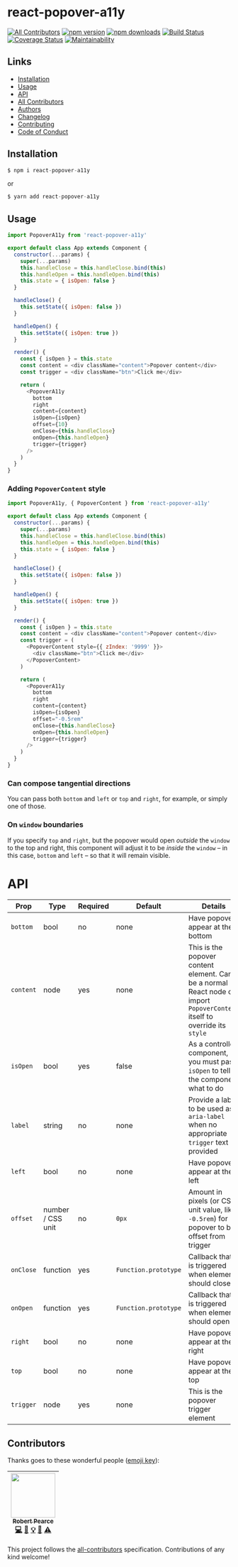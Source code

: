 # react-popover-a11y
[![All Contributors](https://img.shields.io/badge/all_contributors-1-orange.svg?style=flat-square)](#contributors)
[![npm version](https://img.shields.io/npm/v/react-popover-a11y.svg)](https://www.npmjs.com/package/react-popover-a11y) [![npm downloads](https://img.shields.io/npm/dt/react-popover-a11y.svg)](https://www.npmjs.com/package/react-popover-a11y) [![Build Status](https://travis-ci.org/rpearce/react-popover-a11y.svg?branch=master)](https://travis-ci.org/rpearce/react-popover-a11y) [![Coverage Status](https://coveralls.io/repos/github/rpearce/react-popover-a11y/badge.svg?branch=master)](https://coveralls.io/github/rpearce/react-popover-a11y?branch=master) [![Maintainability](https://api.codeclimate.com/v1/badges/8e4debef4b9f0e8acd6e/maintainability)](https://codeclimate.com/github/rpearce/react-popover-a11y/maintainability)

## Links
* [Installation](#installation)
* [Usage](#usage)
* [API](#api)
* [All Contributors](#contributors)
* [Authors](./AUTHORS)
* [Changelog](./CHANGELOG.md)
* [Contributing](./CONTRIBUTING.md)
* [Code of Conduct](./CODE_OF_CONDUCT.md)

## Installation
```js
$ npm i react-popover-a11y
```
or
```js
$ yarn add react-popover-a11y
```

## Usage

```js
import PopoverA11y from 'react-popover-a11y'

export default class App extends Component {
  constructor(...params) {
    super(...params)
    this.handleClose = this.handleClose.bind(this)
    this.handleOpen = this.handleOpen.bind(this)
    this.state = { isOpen: false }
  }

  handleClose() {
    this.setState({ isOpen: false })
  }

  handleOpen() {
    this.setState({ isOpen: true })
  }

  render() {
    const { isOpen } = this.state
    const content = <div className="content">Popover content</div>
    const trigger = <div className="btn">Click me</div>

    return (
      <PopoverA11y
        bottom
        right
        content={content}
        isOpen={isOpen}
        offset={10}
        onClose={this.handleClose}
        onOpen={this.handleOpen}
        trigger={trigger}
      />
    )
  }
}
```

### Adding `PopoverContent` style

```js
import PopoverA11y, { PopoverContent } from 'react-popover-a11y'

export default class App extends Component {
  constructor(...params) {
    super(...params)
    this.handleClose = this.handleClose.bind(this)
    this.handleOpen = this.handleOpen.bind(this)
    this.state = { isOpen: false }
  }

  handleClose() {
    this.setState({ isOpen: false })
  }

  handleOpen() {
    this.setState({ isOpen: true })
  }

  render() {
    const { isOpen } = this.state
    const content = <div className="content">Popover content</div>
    const trigger = (
      <PopoverContent style={{ zIndex: '9999' }}>
        <div className="btn">Click me</div>
      </PopoverContent>
    )

    return (
      <PopoverA11y
        bottom
        right
        content={content}
        isOpen={isOpen}
        offset="-0.5rem"
        onClose={this.handleClose}
        onOpen={this.handleOpen}
        trigger={trigger}
      />
    )
  }
}
```

### Can compose tangential directions
You can pass both `bottom` and `left` or `top` and `right`, for example, or
simply one of those.

### On `window` boundaries
If you specify `top` and `right`, but the popover would open _outside_ the
`window` to the top and right, this component will adjust it to be _inside_ the
`window` – in this case, `bottom` and `left` – so that it will remain visible.

# API

| Prop | Type | Required | Default  | Details |
| ---  | --- | ---  | --- | --- |
| `bottom` | bool | no | none | Have popover appear at the bottom |
| `content` | node | yes | none | This is the popover content element. Can be a normal React node or import `PopoverContent` itself to override its `style` |
| `isOpen` | bool | yes | false | As a controlled component, you must pass `isOpen` to tell the component what to do |
| `label` | string | no | none | Provide a label to be used as `aria-label` when no appropriate `trigger` text is provided |
| `left` | bool | no | none | Have popover appear at the left |
| `offset` | number / CSS unit | no | `0px` | Amount in pixels (or CSS unit value, like `-0.5rem`) for popover to be offset from trigger |
| `onClose` | function | yes | `Function.prototype` | Callback that is triggered when element should close |
| `onOpen` | function | yes | `Function.prototype` | Callback that is triggered when element should open |
| `right` | bool | no | none | Have popover appear at the right |
| `top` | bool | no | none | Have popover appear at the top |
| `trigger` | node | yes | none | This is the popover trigger element |

## Contributors

Thanks goes to these wonderful people ([emoji key](https://github.com/kentcdodds/all-contributors#emoji-key)):

<!-- ALL-CONTRIBUTORS-LIST:START - Do not remove or modify this section -->
<!-- prettier-ignore -->
| [<img src="https://avatars2.githubusercontent.com/u/592876?v=4" width="100px;"/><br /><sub><b>Robert Pearce</b></sub>](https://robertwpearce.com)<br />[💻](https://github.com/rpearce/react-popover-a11y/commits?author=rpearce "Code") [📖](https://github.com/rpearce/react-popover-a11y/commits?author=rpearce "Documentation") [💡](#example-rpearce "Examples") [🤔](#ideas-rpearce "Ideas, Planning, & Feedback") [⚠️](https://github.com/rpearce/react-popover-a11y/commits?author=rpearce "Tests") |
| :---: |
<!-- ALL-CONTRIBUTORS-LIST:END -->

This project follows the [all-contributors](https://github.com/kentcdodds/all-contributors) specification. Contributions of any kind welcome!

